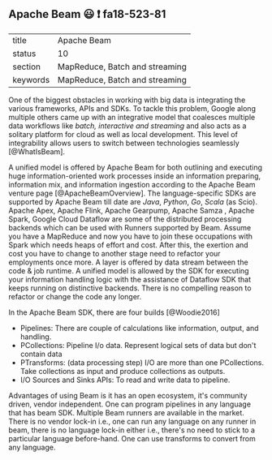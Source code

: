 ## Apache Beam :smiley: :exclamation: fa18-523-81


|          |                               |
| -------- | ----------------------------- |
| title    | Apache Beam                   | 
| status   | 10                            |
| section  | MapReduce, Batch and streaming|
| keywords | MapReduce, Batch and streaming|

One of the biggest obstacles in working with big data is integrating the various frameworks, APIs and SDKs. To tackle this problem, Google along multiple others came up with an integrative model that coalesces multiple data workflows like *batch, interactive and streaming* and also acts as a solitary platform for cloud as well as local development. This level of integrability allows users to switch between technologies seamlessly [@WhatIsBeam]. 

A unified model is offered by Apache Beam for both outlining and executing huge information-oriented work processes inside an information preparing, information mix, and information ingestion according to the Apache Beam venture page [@ApacheBeamOverview]. The language-specific SDKs are supported by Apache Beam till date are *Java*, *Python*, *Go*, *Scala* (as Scio). Apache Apex, Apache Flink, Apache Gearpump, Apache Samza , Apache Spark, Google Cloud Dataflow are some of the distributed processing backends which can be used with Runners supported by Beam. Assume you have a MapReduce and now you have to join these occupations with Spark which needs heaps of effort and cost. After this, the exertion and cost you have to change to another stage need to refactor your employments once more. A layer is offered by data stream between the code & job runtime. A unified model is allowed by the SDK for executing your information handling logic with the assistance of Dataflow SDK that keeps running on distinctive backends. There is no compelling reason to refactor or change the code any longer. 

In the Apache Beam SDK, there are four builds [@Woodie2016]

* Pipelines: There are couple of calculations like information, output, and handling.
* PCollections: Pipeline I/o data. Represent logical sets of data but don\'t contain data
* PTransforms: (data processing step) I/O are more than one PCollections. Take collections as input and produce collections as outputs. 
* I/O Sources and Sinks APIs: To read and write data to pipeline.

Advantages of using Beam is it has an open ecosystem, it's community driven, vendor independent. One can program pipelines in any language that has beam SDK.  Multiple Beam runners are available in the market. There is no vendor lock-in i.e., one can run any language on any runner in beam, there is no language lock-in either i.e., there's no need to stick to a particular language before-hand. One can use transforms to convert from any language.
